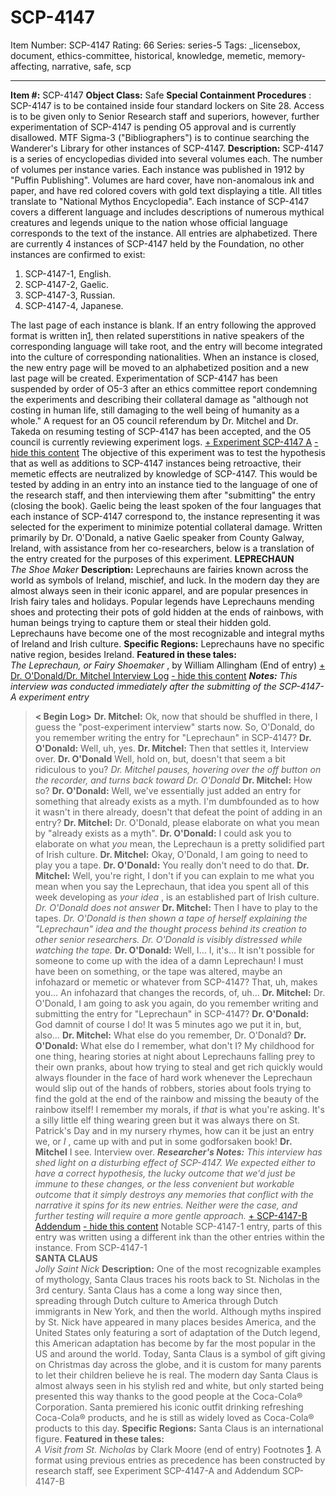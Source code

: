 # SCP-4147
Item Number: SCP-4147
Rating: 66
Series: series-5
Tags: _licensebox, document, ethics-committee, historical, knowledge, memetic, memory-affecting, narrative, safe, scp

---

**Item #:** SCP-4147
**Object Class:** Safe
**Special Containment Procedures** : SCP-4147 is to be contained inside four standard lockers on Site 28. Access is to be given only to Senior Research staff and superiors, however, further experimentation of SCP-4147 is pending O5 approval and is currently disallowed. MTF Sigma-3 ("Bibliographers") is to continue searching the Wanderer's Library for other instances of SCP-4147.
**Description:** SCP-4147 is a series of encyclopedias divided into several volumes each. The number of volumes per instance varies. Each instance was published in 1912 by "Puffin Publishing". Volumes are hard cover, have non-anomalous ink and paper, and have red colored covers with gold text displaying a title. All titles translate to "National Mythos Encyclopedia". Each instance of SCP-4147 covers a different language and includes descriptions of numerous mythical creatures and legends unique to the nation whose official language corresponds to the text of the instance. All entries are alphabetized.
There are currently 4 instances of SCP-4147 held by the Foundation, no other instances are confirmed to exist:
  1. SCP-4147-1, English.
  2. SCP-4147-2, Gaelic.
  3. SCP-4147-3, Russian.
  4. SCP-4147-4, Japanese.

The last page of each instance is blank. If an entry following the approved format is written in[1](javascript:;), then related superstitions in native speakers of the corresponding language will take root, and the entry will become integrated into the culture of corresponding nationalities. When an instance is closed, the new entry page will be moved to an alphabetized position and a new last page will be created.
Experimentation of SCP-4147 has been suspended by order of O5-3 after an ethics committee report condemning the experiments and describing their collateral damage as "although not costing in human life, still damaging to the well being of humanity as a whole." A request for an O5 council referendum by Dr. Mitchel and Dr. Takeda on resuming testing of SCP-4147 has been accepted, and the O5 council is currently reviewing experiment logs.
[\+ Experiment SCP-4147 A](javascript:;)
[\- hide this content](javascript:;)
The objective of this experiment was to test the hypothesis that as well as additions to SCP-4147 instances being retroactive, their memetic effects are neutralized by knowledge of SCP-4147. This would be tested by adding in an entry into an instance tied to the language of one of the research staff, and then interviewing them after "submitting" the entry (closing the book). Gaelic being the least spoken of the four languages that each instance of SCP-4147 correspond to, the instance representing it was selected for the experiment to minimize potential collateral damage. Written primarily by Dr. O'Donald, a native Gaelic speaker from County Galway, Ireland, with assistance from her co-researchers, below is a translation of the entry created for the purposes of this experiment.
**LEPRECHAUN**  
_The Shoe Maker_
**Description:** Leprechauns are fairies known across the world as symbols of Ireland, mischief, and luck. In the modern day they are almost always seen in their iconic apparel, and are popular presences in Irish fairy tales and holidays. Popular legends have Leprechauns mending shoes and protecting their pots of gold hidden at the ends of rainbows, with human beings trying to capture them or steal their hidden gold. Leprechauns have become one of the most recognizable and integral myths of Ireland and Irish culture.
**Specific Regions:** Leprechauns have no specific native region, besides Ireland.
**Featured in these tales:**  
_The Leprechaun, or Fairy Shoemaker_ , by William Allingham
(End of entry)
[\+ Dr. O'Donald/Dr. Mitchel Interview Log](javascript:;)
[\- hide this content](javascript:;)
_**Notes:** This interview was conducted immediately after the submitting of the SCP-4147-A experiment entry_
> **< Begin Log>**
> **Dr. Mitchel:** Ok, now that should be shuffled in there, I guess the "post-experiment interview" starts now. So, O'Donald, do you remember writing the entry for "Leprechaun" in SCP-4147?
> **Dr. O'Donald:** Well, uh, yes.
> **Dr. Mitchel:** Then that settles it, Interview over.
> **Dr. O'Donald** Well, hold on, but, doesn't that seem a bit ridiculous to you?
> _Dr. Mitchel pauses, hovering over the off button on the recorder, and turns back toward Dr. O'Donald_
> **Dr. Mitchel:** How so?
> **Dr. O'Donald:** Well, we've essentially just added an entry for something that already exists as a myth. I'm dumbfounded as to how it wasn't in there already, doesn't that defeat the point of adding in an entry?
> **Dr. Mitchel:** Dr. O'Donald, please elaborate on what you mean by "already exists as a myth".
> **Dr. O'Donald:** I could ask you to elaborate on what _you_ mean, the Leprechaun is a pretty solidified part of Irish culture.
> **Dr. Mitchel:** Okay, O'Donald, I am going to need to play you a tape.
> **Dr. O'Donald:** You really don't need to do that.
> **Dr. Mitchel:** Well, you're right, I don't if you can explain to me what you mean when you say the Leprechaun, that idea you spent all of this week developing as _your idea_ , is an established part of Irish culture.
> _Dr. O'Donald does not answer_
> **Dr. Mitchel:** Then I have to play to the tapes.
> _Dr. O'Donald is then shown a tape of herself explaining the "Leprechaun" idea and the thought process behind its creation to other senior researchers. Dr. O'Donald is visibly distressed while watching the tape._
> **Dr. O'Donald:** Well, I… I, it's… It isn't possible for someone to come up with the idea of a damn Leprechaun! I must have been on something, or the tape was altered, maybe an infohazard or memetic or whatever from SCP-4147? That, uh, makes you… An infohazard that changes the records, of, uh…
> **Dr. Mitchel:** Dr. O'Donald, I am going to ask you again, do you remember writing and submitting the entry for "Leprechaun" in SCP-4147?
> **Dr. O'Donald:** God damnit of course I do! It was 5 minutes ago we put it in, but, also…
> **Dr. Mitchel:** What else do you remember, Dr. O'Donald?
> **Dr. O'Donald:** What else do I remember, what don't I? My childhood for one thing, hearing stories at night about Leprechauns falling prey to their own pranks, about how trying to steal and get rich quickly would always flounder in the face of hard work whenever the Leprechaun would slip out of the hands of robbers, stories about fools trying to find the gold at the end of the rainbow and missing the beauty of the rainbow itself! I remember my morals, if _that_ is what you're asking. It's a silly little elf thing wearing green but it was always there on St. Patrick's Day and in my nursery rhymes, how can it be just an entry we, or _I_ , came up with and put in some godforsaken book!
> **Dr. Mitchel** I see. Interview over.
_**Researcher's Notes:** This interview has shed light on a disturbing effect of SCP-4147. We expected either to have a correct hypothesis, the lucky outcome that we'd just be immune to these changes, or the less convenient but workable outcome that it simply destroys any memories that conflict with the narrative it spins for its new entries. Neither were the case, and further testing will require a more gentle approach._
[\+ SCP-4147-B Addendum](javascript:;)
[\- hide this content](javascript:;)
Notable SCP-4147-1 entry, parts of this entry was written using a different ink than the other entries within the instance.
From SCP-4147-1  
**SANTA CLAUS**  
_Jolly Saint Nick_
**Description:** One of the most recognizable examples of mythology, Santa Claus traces his roots back to St. Nicholas in the 3rd century. Santa Claus has a come a long way since then, spreading through Dutch culture to America through Dutch immigrants in New York, and then the world. Although myths inspired by St. Nick have appeared in many places besides America, and the United States only featuring a sort of adaptation of the Dutch legend, this American adaptation has become by far the most popular in the US and around the world. Today, Santa Claus is a symbol of gift giving on Christmas day across the globe, and it is custom for many parents to let their children believe he is real. The modern day Santa Claus is almost always seen in his stylish red and white, but only started being presented this way thanks to the good people at the Coca-Cola® Corporation. Santa premiered his iconic outfit drinking refreshing Coca-Cola® products, and he is still as widely loved as Coca-Cola® products to this day.
**Specific Regions:** Santa Claus is an international figure.
**Featured in these tales:**  
_A Visit from St. Nicholas_ by Clark Moore
(end of entry)
Footnotes
[1](javascript:;). A format using previous entries as precedence has been constructed by research staff, see Experiment SCP-4147-A and Addendum SCP-4147-B